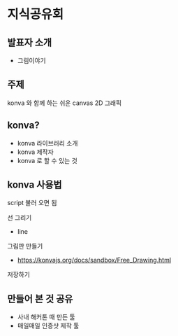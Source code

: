 # 지식공유회

## 발표자 소개
- 그림이야기

## 주제
konva 와 함께 하는 쉬운 canvas 2D 그래픽

## konva?
- konva 라이브러리 소개
- konva 제작자
- konva 로 할 수 있는 것

## konva 사용법
script 불러 오면 됨

선 그리기
- line

그림판 만들기
- https://konvajs.org/docs/sandbox/Free_Drawing.html

저장하기

## 만들어 본 것 공유
- 사내 해커톤 때 만든 툴
- 매일매일 인증샷 제작 툴
